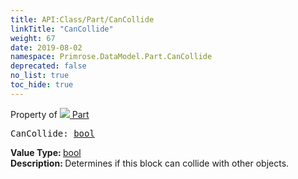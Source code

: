 ```yaml
---
title: API:Class/Part/CanCollide
linkTitle: "CanCollide"
weight: 67
date: 2019-08-02
namespace: Primrose.DataModel.Part.CanCollide
deprecated: false
no_list: true
toc_hide: true
---
```

Property of <a href="/docs/api-reference/Class/Part"><img src="/icons/silk/brick.png"/>&nbsp;Part</a>
<pre class="method-declaration">
CanCollide: <a class="type" href="/docs/api-reference/System/Primitives#boolean">bool</a></pre>
<b>Value Type: </b>
<a class="type" href="/docs/api-reference/System/Primitives#boolean">bool</a>
<br/>
<b>Description: </b>
Determines if this block can collide with other objects.

